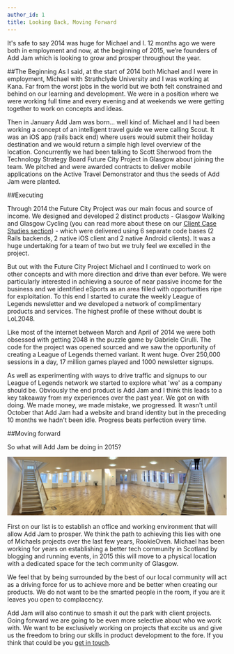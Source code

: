 ```yaml
---
author_id: 1
title: Looking Back, Moving Forward
---
```

It's safe to say 2014 was huge for Michael and I. 12 months ago we were both in employment and now, at the beginning of 2015, we’re founders of Add Jam which is looking to grow and prosper throughout the year.

##The Beginning
As I said, at the start of 2014 both Michael and I were in employment, Michael with Strathclyde University and I was working at Kana. Far from the worst jobs in the world but we both felt constrained and behind on our learning and development. We were in a position where we were working full time and every evening and at weekends we were getting together to work on concepts and ideas.

Then in January Add Jam was born... well kind of. Michael and I had been working a concept of an intelligent travel guide we were calling Scout. It was an iOS app (rails back end) where users would submit their holiday destination and we would return a simple high level overview of the location. Concurrently we had been talking to Scott Sherwood from the Technology Strategy Board Future City Project in Glasgow about joining the team. We pitched and were awarded contracts to deliver mobile applications on the Active Travel Demonstrator and thus the seeds of Add Jam were planted.

##Executing

Through 2014 the Future City Project was our main focus and source of income. We designed and developed 2 distinct products - Glasgow Walking and Glasgow Cycling (you can read more about these on our [Client Case Studies section](/client-case-studies/ "Add Jam Client Projects")) - which were delivered using 6 separate code bases (2 Rails backends, 2 native iOS client and 2 native Android clients). It was a huge undertaking for a team of two but we truly feel we excelled in the project.

But out with the Future City Project Michael and I continued to work on other concepts and with more direction and drive than ever before. We were particularly interested in achieving a source of near passive income for the business and we identified eSports as an area filled with opportunities ripe for exploitation. To this end I started to curate the weekly League of Legends newsletter and we developed a network of complimentary products and services. The highest profile of these without doubt is LoL2048.

Like most of the internet between March and April of 2014 we were both obsessed with getting 2048 in the puzzle game by Gabriele Cirulli. The code for the project was opened sourced and we saw the opportunity of creating a League of Legends themed variant. It went huge. Over 250,000 sessions in a day, 17 million games played and 1000 newsletter signups.

As well as experimenting with ways to drive traffic and signups to our League of Legends network we started to explore what 'we' as a company should be. Obviously the end product is Add Jam and I think this leads to a key takeaway from my experiences over the past year. We got on with doing. We made money, we made mistake, we progressed. It wasn't until October that Add Jam had a website and brand identity but in the preceding 10 months we hadn't been idle. Progress beats perfection every time.

##Moving forward

So what will Add Jam be doing in 2015?

![Fairfield CoWorking space Glasgow](/images/blog/fairfield.jpg "Fairfield Blank Canvas")

First on our list is to establish an office and working environment that will allow Add Jam to prosper. We think the path to achieving this lies with one of Michaels projects over the last few years, RookieOven. Michael has been working for years on establishing a better tech community in Scotland by blogging and running events, in 2015 this will move to a physical location with a dedicated space for the tech community of Glasgow.

We feel that by being surrounded by the best of our local community will act as a driving force for us to achieve more and be better when creating our products. We do not want to be the smarted people in the room, if you are it leaves you open to complacency.

Add Jam will also continue to smash it out the park with client projects. Going forward we are going to be even more selective about who we work with. We want to be exclusively working on projects that excite us and give us the freedom to bring our skills in product development to the fore. If you think that could be you [get in touch](/hire-us/ "Hire Add Jam").

